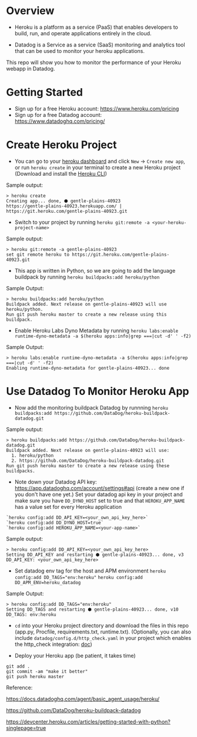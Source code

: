 # Overview
- Heroku is a platform as a service (PaaS) that enables developers to build, run, and operate applications entirely in the cloud.

- Datadog is a Service as a service (SaaS) monitoring and analytics tool that can be used to monitor your heroku applications.

This repo will show you how to monitor the performance of your Heroku webapp in Datadog.


# Getting Started
- Sign up for a free Heroku account: https://www.heroku.com/pricing 
- Sign up for a free Datadog account: https://www.datadoghq.com/pricing/ 


# Create Heroku Project
- You can go to your [heroku dashboard](https://dashboard.heroku.com/apps) and click `New` -> `Create new app`, or run `heroku create` in your terminal to create a new Heroku project (Download and install the [Heroku CLI](https://devcenter.heroku.com/articles/heroku-command-line))

Sample output:
```
> heroku create
Creating app... done, ⬢ gentle-plains-40923
https://gentle-plains-40923.herokuapp.com/ | https://git.heroku.com/gentle-plains-40923.git
```


- Switch to your project by running `heroku git:remote -a <your-heroku-project-name>`

Sample output:
```
> heroku git:remote -a gentle-plains-40923
set git remote heroku to https://git.heroku.com/gentle-plains-40923.git
```


- This app is written in Python, so we are going to add the language buildpack by running `heroku buildpacks:add heroku/python`

Sample Output:
```
> heroku buildpacks:add heroku/python
Buildpack added. Next release on gentle-plains-40923 will use heroku/python.
Run git push heroku master to create a new release using this buildpack.
```


- Enable Heroku Labs Dyno Metadata by running `heroku labs:enable runtime-dyno-metadata -a $(heroku apps:info|grep ===|cut -d' ' -f2)`

Sample Output:
```
> heroku labs:enable runtime-dyno-metadata -a $(heroku apps:info|grep ===|cut -d' ' -f2)
Enabling runtime-dyno-metadata for gentle-plains-40923... done
```

# Use Datadog To Monitor Heroku App

- Now add the monitoring buildpack Datadog by runnning `heroku buildpacks:add https://github.com/DataDog/heroku-buildpack-datadog.git`

Sample output:
```
> heroku buildpacks:add https://github.com/DataDog/heroku-buildpack-datadog.git
Buildpack added. Next release on gentle-plains-40923 will use:
  1. heroku/python
  2. https://github.com/DataDog/heroku-buildpack-datadog.git
Run git push heroku master to create a new release using these buildpacks.
```


- Note down your Datadog API key: https://app.datadoghq.com/account/settings#api (create a new one if you don't have one yet.)
Set your datadog api key in your project and make sure you have `DD_DYNO_HOST` set to true and that `HEROKU_APP_NAME` has a value set for every Heroku application 

```
`heroku config:add DD_API_KEY=<your_own_api_key_here>`
`heroku config:add DD_DYNO_HOST=true`
`heroku config:add HEROKU_APP_NAME=<your-app-name>`
```

Sample output:
```
> heroku config:add DD_API_KEY=<your_own_api_key_here>
Setting DD_API_KEY and restarting ⬢ gentle-plains-40923... done, v3
DD_API_KEY: <your_own_api_key_here>
```

- Set datadog env tag for the host and APM environment 
`heroku config:add DD_TAGS="env:heroku"`
`heroku config:add DD_APM_ENV=heroku_datadog`

Sample Output:
```
> heroku config:add DD_TAGS="env:heroku"
Setting DD_TAGS and restarting ⬢ gentle-plains-40923... done, v10
DD_TAGS: env:heroku
```

- `cd` into your Heroku project directory and download the files in this repo (app.py, Procfile, requirements.txt, runtime.txt). (Optionally, you can also include  `datadog/config.d/http_check.yaml` in your project which enables the http_check integration: [doc](https://github.com/DataDog/heroku-buildpack-datadog#enabling-integrations))


- Deploy your Heroku app (be patient, it takes time)

```
git add .
git commit -am "make it better"
git push heroku master
```


Reference:

https://docs.datadoghq.com/agent/basic_agent_usage/heroku/ 

https://github.com/DataDog/heroku-buildpack-datadog

https://devcenter.heroku.com/articles/getting-started-with-python?singlepage=true
